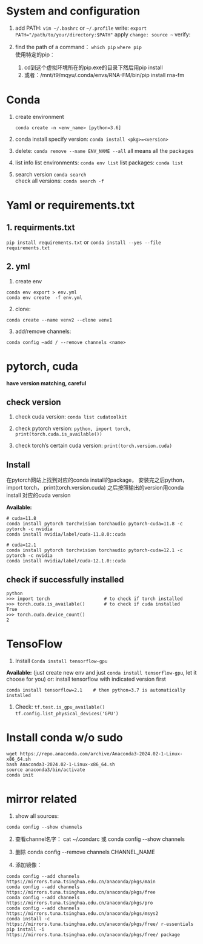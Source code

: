 # System and configuration
1.	add PATH: 
```vim ~/.bashrc``` or ```~/.profile```
write: ```export PATH="/path/to/your/directory:$PATH"```
apply ```change: source ~```
verify: 

1. find the path of a command：
    ```which pip```
    ```where pip```  
    使用特定的pip： 
    1. cd到这个虚拟环境所在的pip.exe的目录下然后用pip install
    1. 或者：/mnt/t9/mqyu/.conda/envs/RNA-FM/bin/pip install rna-fm  

# Conda 

1. create environment
    ```
    conda create -n <env_name> [python=3.6]
    ```

1.	conda install 
    specify version:
    ```conda install <pkg>=<version>```

1.	delete: 
    ```conda remove --name ENV_NAME --all```
    all means all the packages

2. list info
    list environments: ```conda env list```
    list packages: ```conda list```

3. search version
   ```conda search```	
check all versions: 
    ```conda search -f```



# Yaml or requirements.txt

## 1. requirments.txt

```pip install requirements.txt```
or
```conda install --yes --file requirements.txt``` 

## 2. yml

1. create env
```
conda env export > env.yml
conda env create  -f env.yml
```

2. clone: 
```
conda create --name venv2 --clone venv1 
```

3. add/remove channels: 
```
conda config –add / --remove channels <name>
```


# pytorch, cuda

**have version matching, careful**


## check version

1. check cuda version: 
   ```conda list cudatoolkit```

1. check pytorch version: 
   ```python, import torch, print(torch.cuda.is_available())```
1. check torch’s certain cuda version: 
  ```print(torch.version.cuda)```

## Install 

在pytorch网站上找到对应的conda install的package，
安装完之后python， import torch， print(torch.version.cuda)
之后按照输出的version用conda install 对应的cuda version

**Available:**

```
# cuda=11.8
conda install pytorch torchvision torchaudio pytorch-cuda=11.8 -c pytorch -c nvidia
conda install nvidia/label/cuda-11.8.0::cuda

# cuda=12.1
conda install pytorch torchvision torchaudio pytorch-cuda=12.1 -c pytorch -c nvidia
conda install nvidia/label/cuda-12.1.0::cuda    
``` 

## check if successfully installed

```
python
>>> import torch                    # to check if torch installed
>>> torch.cuda.is_available()       # to check if cuda installed
True
>>> torch.cuda.device_count()
2
```

# TensoFlow

1. Install
    ```Conda install tensorflow-gpu```

**Available:**
(just create new env and just `conda install tensorflow-gpu`, let it choose for you)
or: install tensorflow with indicated version first
```
conda install tensorflow=2.1    # then python=3.7 is automatically installed
```

1. Check:
```tf.test.is_gpu_available()```
```tf.config.list_physical_devices('GPU')```



# Install conda w/o sudo
```
wget https://repo.anaconda.com/archive/Anaconda3-2024.02-1-Linux-x86_64.sh
bash Anaconda3-2024.02-1-Linux-x86_64.sh
source anaconda3/bin/activate
conda init
```

# mirror related

1. show all sources: 
```
conda config --show channels
```

2. 查看channel名字：
   cat ~/.condarc
	或 conda config --show channels

3. 删除 
   conda config --remove channels CHANNEL_NAME

4. 添加镜像：
```
conda config --add channels https://mirrors.tuna.tsinghua.edu.cn/anaconda/pkgs/main
conda config --add channels https://mirrors.tuna.tsinghua.edu.cn/anaconda/pkgs/free
conda config --add channels https://mirrors.tuna.tsinghua.edu.cn/anaconda/pkgs/pro 
conda config --add channels https://mirrors.tuna.tsinghua.edu.cn/anaconda/pkgs/msys2
conda install -c https://mirrors.tuna.tsinghua.edu.cn/anaconda/pkgs/free/ r-essentials
pip install -i https://mirrors.tuna.tsinghua.edu.cn/anaconda/pkgs/free/ package
```
 

